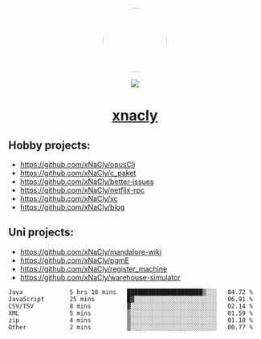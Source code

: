 <p align="center">
  <img style="border-radius: 100px" width="128" height="128" src="https://avatars.githubusercontent.com/u/47723417?v=4"/>
</p>
<p align="center">
  <img src="https://komarev.com/ghpvc/?username=xnacly&&style=flat-square"/>
</p>

<h1 align="center"><a href="https://xnacly.me"> xnacly</a> </h1>

## Hobby projects:
- https://github.com/xNaCly/opusCli
- https://github.com/xNaCly/c_paket
- https://github.com/xNaCly/better-issues
- https://github.com/xNaCly/netflix-rpc
- https://github.com/xNaCly/xc
- https://github.com/xNaCly/blog

## Uni projects:
- https://github.com/xNaCly/mandalore-wiki
- https://github.com/xNaCly/pgmE
- https://github.com/xNaCly/register_machine
- https://github.com/xNaCly/warehouse-simulator


<!--START_SECTION:waka-->

```text
Java             5 hrs 18 mins   █████████████████████▒░░░   84.72 %
JavaScript       25 mins         █▓░░░░░░░░░░░░░░░░░░░░░░░   06.91 %
CSV/TSV          8 mins          ▓░░░░░░░░░░░░░░░░░░░░░░░░   02.14 %
XML              5 mins          ▒░░░░░░░░░░░░░░░░░░░░░░░░   01.59 %
zip              4 mins          ▒░░░░░░░░░░░░░░░░░░░░░░░░   01.18 %
Other            2 mins          ▒░░░░░░░░░░░░░░░░░░░░░░░░   00.77 %
```

<!--END_SECTION:waka-->
